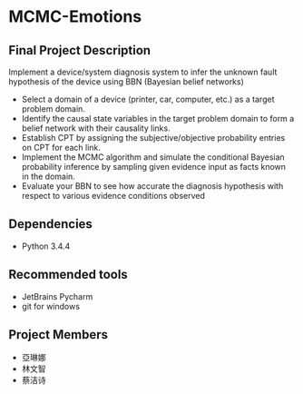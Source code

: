# MCMC-Emotions
## Final Project Description

Implement a device/system diagnosis system to infer the unknown fault hypothesis of the device using BBN (Bayesian belief networks)

*   Select a domain of a device (printer, car, computer, etc.) as a target problem domain.
*   Identify the causal state variables in the target problem domain to form a belief network with their causality links.
*   Establish CPT by assigning the subjective/objective probability entries on CPT for each link.
*   Implement the MCMC algorithm and simulate the conditional Bayesian probability inference by sampling given evidence input as facts known in the domain.
*   Evaluate your BBN to see how accurate the diagnosis hypothesis with respect to various evidence conditions observed

## Dependencies

* Python 3.4.4

## Recommended tools

* JetBrains Pycharm
* git for windows

## Project Members

* 亞琳娜
* 林文智
* 蔡洁诗
